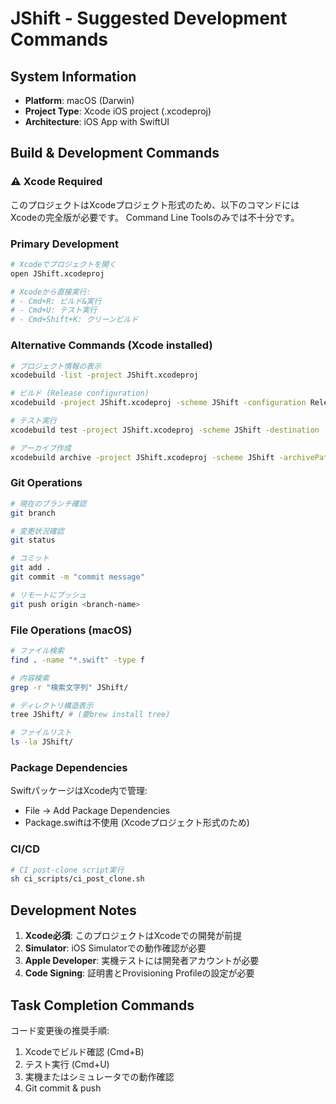 # JShift - Suggested Development Commands

## System Information
- **Platform**: macOS (Darwin)
- **Project Type**: Xcode iOS project (.xcodeproj)
- **Architecture**: iOS App with SwiftUI

## Build & Development Commands

### ⚠️ Xcode Required
このプロジェクトはXcodeプロジェクト形式のため、以下のコマンドにはXcodeの完全版が必要です。
Command Line Toolsのみでは不十分です。

### Primary Development
```bash
# Xcodeでプロジェクトを開く
open JShift.xcodeproj

# Xcodeから直接実行:
# - Cmd+R: ビルド&実行
# - Cmd+U: テスト実行
# - Cmd+Shift+K: クリーンビルド
```

### Alternative Commands (Xcode installed)
```bash
# プロジェクト情報の表示
xcodebuild -list -project JShift.xcodeproj

# ビルド (Release configuration)
xcodebuild -project JShift.xcodeproj -scheme JShift -configuration Release

# テスト実行
xcodebuild test -project JShift.xcodeproj -scheme JShift -destination 'platform=iOS Simulator,name=iPhone 15'

# アーカイブ作成
xcodebuild archive -project JShift.xcodeproj -scheme JShift -archivePath ./build/JShift.xcarchive
```

### Git Operations
```bash
# 現在のブランチ確認
git branch

# 変更状況確認  
git status

# コミット
git add .
git commit -m "commit message"

# リモートにプッシュ
git push origin <branch-name>
```

### File Operations (macOS)
```bash
# ファイル検索
find . -name "*.swift" -type f

# 内容検索
grep -r "検索文字列" JShift/

# ディレクトリ構造表示
tree JShift/ # (要brew install tree)

# ファイルリスト
ls -la JShift/
```

### Package Dependencies
SwiftパッケージはXcode内で管理:
- File → Add Package Dependencies
- Package.swiftは不使用 (Xcodeプロジェクト形式のため)

### CI/CD
```bash
# CI post-clone script実行
sh ci_scripts/ci_post_clone.sh
```

## Development Notes
1. **Xcode必須**: このプロジェクトはXcodeでの開発が前提
2. **Simulator**: iOS Simulatorでの動作確認が必要
3. **Apple Developer**: 実機テストには開発者アカウントが必要
4. **Code Signing**: 証明書とProvisioning Profileの設定が必要

## Task Completion Commands
コード変更後の推奨手順:
1. Xcodeでビルド確認 (Cmd+B)
2. テスト実行 (Cmd+U)  
3. 実機またはシミュレータでの動作確認
4. Git commit & push